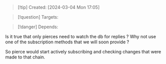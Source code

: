 
>[!tip] Created: [2024-03-04 Mon 17:05]

>[!question] Targets: 

>[!danger] Depends: 

Is it true that only pierces need to watch the db for replies ?
Why not use one of the subscription methods that we will soon provide ?

So pierce would start actively subscribing and checking changes that were made to that chain.